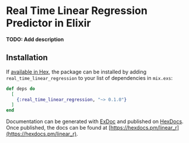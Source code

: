 # Real Time Linear Regression Predictor in Elixir

**TODO: Add description**

## Installation



If [available in Hex](https://hex.pm/docs/publish), the package can be installed
by adding `real_time_linear_regression` to your list of dependencies in `mix.exs`:

```elixir
def deps do
  [
    {:real_time_linear_regression, "~> 0.1.0"}
  ]
end
```

Documentation can be generated with [ExDoc](https://github.com/elixir-lang/ex_doc)
and published on [HexDocs](https://hexdocs.pm). Once published, the docs can
be found at [https://hexdocs.pm/linear_r](https://hexdocs.pm/linear_r).

